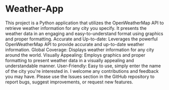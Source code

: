 # Weather-App
This project is a Python application that utilizes the OpenWeatherMap API to retrieve weather information for any city you specify. It presents the weather data in an engaging and easy-to-understand format using graphics and proper formatting.
Accurate and Up-to-date: Leverages the powerful OpenWeatherMap API to provide accurate and up-to-date weather information.
Global Coverage: Displays weather information for any city around the world.
Visually Appealing: Employs graphics and proper formatting to present weather data in a visually appealing and understandable manner.
User-Friendly: Easy to use, simply enter the name of the city you're interested in.
I welcome any contributions and feedback you may have. Please use the Issues section in the GitHub repository to report bugs, suggest improvements, or request new features.

